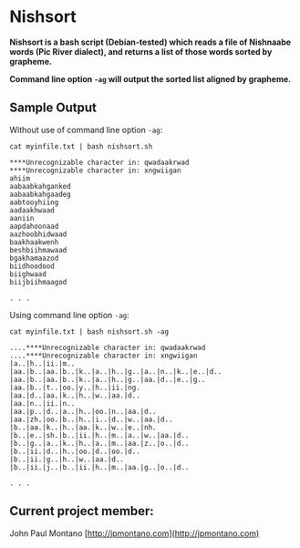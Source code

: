 # Nishsort

**Nishsort is a bash script (Debian-tested) which reads a file of Nishnaabe words (Pic River dialect), and returns a list of those words sorted by grapheme.**

**Command line option ```-ag``` will output the sorted list aligned by grapheme.**



## Sample Output

Without use of command line option ```-ag```:

```
cat myinfile.txt | bash nishsort.sh

****Unrecognizable character in: qwadaakrwad
****Unrecognizable character in: xngwiigan
ahiim
aabaabkahganked
aabaabkahgaadeg
aabtooyhiing
aadaakhwaad
aaniin
aapdahoonaad
aazhoobhidwaad
baakhaakwenh
beshbiihmawaad
bgakhamaazod
biidhoodood
biighwaad
biijbiihmaagod

. . .
```

Using command line option ```-ag```:

```
cat myinfile.txt | bash nishsort.sh -ag

....****Unrecognizable character in: qwadaakrwad
....****Unrecognizable character in: xngwiigan
|a..|h..|ii.|m..
|aa.|b..|aa.|b..|k..|a..|h..|g..|a..|n..|k..|e..|d..
|aa.|b..|aa.|b..|k..|a..|h..|g..|aa.|d..|e..|g..
|aa.|b..|t..|oo.|y..|h..|ii.|ng.
|aa.|d..|aa.|k..|h..|w..|aa.|d..
|aa.|n..|ii.|n..
|aa.|p..|d..|a..|h..|oo.|n..|aa.|d..
|aa.|zh.|oo.|b..|h..|i..|d..|w..|aa.|d..
|b..|aa.|k..|h..|aa.|k..|w..|e..|nh.
|b..|e..|sh.|b..|ii.|h..|m..|a..|w..|aa.|d..
|b..|g..|a..|k..|h..|a..|m..|aa.|z..|o..|d..
|b..|ii.|d..|h..|oo.|d..|oo.|d..
|b..|ii.|g..|h..|w..|aa.|d..
|b..|ii.|j..|b..|ii.|h..|m..|aa.|g..|o..|d..

. . .
```



## Current project member:

John Paul Montano
[http://jpmontano.com](http://jpmontano.com)
